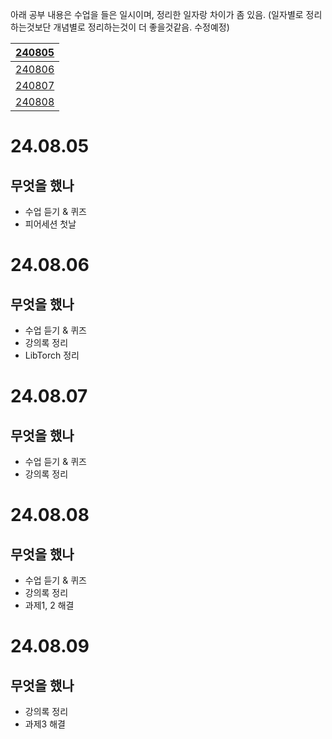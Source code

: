 아래 공부 내용은 수업을 들은 일시이며, 정리한 일자랑 차이가 좀 있음.
(일자별로 정리하는것보단 개념별로 정리하는것이 더 좋을것같음. 수정예정)

| [240805](240805.md) |
| ------------------- |
| [240806](240806.md) |
| [240807](240807.md) |
| [240808](240808.md) |
# 24.08.05
## 무엇을 했나 
- 수업 듣기 & 퀴즈
- 피어세션 첫날
# 24.08.06
## 무엇을 했나 
- 수업 듣기 & 퀴즈
- 강의록 정리
- LibTorch 정리
# 24.08.07
## 무엇을 했나 
- 수업 듣기 & 퀴즈
- 강의록 정리
# 24.08.08
## 무엇을 했나 
- 수업 듣기 & 퀴즈
- 강의록 정리
- 과제1, 2 해결
# 24.08.09
## 무엇을 했나 
- 강의록 정리
- 과제3 해결